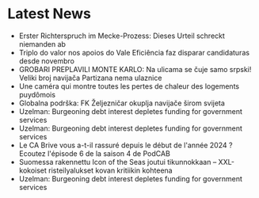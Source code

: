 # Latest News
-  Erster Richterspruch im Mecke-Prozess: Dieses Urteil schreckt niemanden ab
-  Triplo do valor nos apoios do Vale Eficiência faz disparar candidaturas desde novembro
-  GROBARI PREPLAVILI MONTE KARLO: Na ulicama se čuje samo srpski! Veliki broj navijača Partizana nema ulaznice
-  Une caméra qui montre toutes les pertes de chaleur des logements puydômois
-  Globalna podrška: FK Željezničar okuplja navijače širom svijeta
-  Uzelman: Burgeoning debt interest depletes funding for government services
-  Uzelman: Burgeoning debt interest depletes funding for government services
-  Le CA Brive vous a-t-il rassuré depuis le début de l'année 2024 ? Ecoutez l'épisode 6 de la saison 4 de PodCAB
-  Suomessa rakennettu Icon of the Seas joutui tikunnokkaan – XXL-kokoiset risteilyalukset kovan kritiikin kohteena
-  Uzelman: Burgeoning debt interest depletes funding for government services
